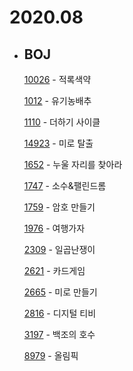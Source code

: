 # **2020.08**

- ## BOJ

  [10026](/Algorithm/2020_08/baekjoon/BJ_10026_적록색약.md) - 적록색약

  [1012](/Algorithm/2020_08/baekjoon/BJ_1012_유기농배추.md) - 유기농배추

  [1110](/Algorithm/2020_08/baekjoon/BJ_1110_더하기사이클.md) - 더하기 사이클

  [14923](/Algorithm/2020_08/baekjoon/BJ_14923_미로탈출.md) - 미로 탈출

  [1652](/Algorithm/2020_08/baekjoon/BJ_1652_누울자리를찾아라.md) - 누울 자리를 찾아라

  [1747](/Algorithm/2020_08/baekjoon/BJ_1747.md) - 소수&팰린드롬

  [1759](/Algorithm/2020_08/baekjoon/BJ_1759_암호만들기.md) - 암호 만들기

  [1976](/Algorithm/2020_08/baekjoon/BJ_1976_여행가자.md) - 여행가자

  [2309](/Algorithm/2020_08/baekjoon/BJ_2309_일곱난쟁이.md) - 일곱난쟁이

  [2621](/Algorithm/2020_08/baekjoon/BJ_2621_카드게임.md) - 카드게임

  [2665](/Algorithm/2020_08/baekjoon/BJ_2665.md) - 미로 만들기

  [2816](/Algorithm/2020_08/baekjoon/BJ_2816_디지털티비.md) - 디지털 티비

  [3197](/Algorithm/2020_08/baekjoon/BJ_3197.md) - 백조의 호수

  [8979](/Algorithm/2020_08/baekjoon/BJ_8979_올림픽.md) - 올림픽
